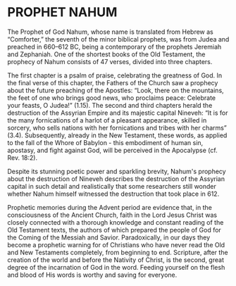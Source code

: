 # PROPHET NAHUM

The Prophet of God Nahum, whose name is translated from Hebrew as “Comforter,” the seventh of the minor biblical prophets, was from Judea and preached in 660–612 BC, being a contemporary of the prophets Jeremiah and Zephaniah. One of the shortest books of the Old Testament, the prophecy of Nahum consists of 47 verses, divided into three chapters.

The first chapter is a psalm of praise, celebrating the greatness of God. In the final verse of this chapter, the Fathers of the Church saw a prophecy about the future preaching of the Apostles: “Look, there on the mountains, the feet of one who brings good news, who proclaims peace: Celebrate your feasts, O Judea!” (1.15). The second and third chapters herald the destruction of the Assyrian Empire and its majestic capital Nineveh: “It is for the many fornications of a harlot of a pleasant appearance, skilled in sorcery, who sells nations with her fornications and tribes with her charms” (3.4). Subsequently, already in the New Testament, these words, as applied to the fall of the Whore of Babylon - this embodiment of human sin, apostasy, and fight against God, will be perceived in the Apocalypse (cf. Rev. 18:2).

Despite its stunning poetic power and sparkling brevity, Nahum's prophecy about the destruction of Nineveh describes the destruction of the Assyrian capital in such detail and realistically that some researchers still wonder whether Nahum himself witnessed the destruction that took place in 612.

Prophetic memories during the Advent period are evidence that, in the consciousness of the Ancient Church, faith in the Lord Jesus Christ was closely connected with a thorough knowledge and constant reading of the Old Testament texts, the authors of which prepared the people of God for the Coming of the Messiah and Savior. Paradoxically, in our days they become a prophetic warning for of Christians who have never read the Old and New Testaments completely, from beginning to end. Scripture, after the creation of the world and before the Nativity of Christ, is the second, great degree of the incarnation of God in the word. Feeding yourself on the flesh and blood of His words is worthy and saving for everyone.
